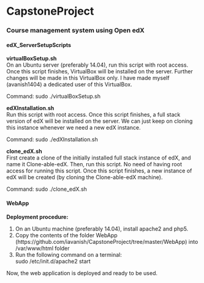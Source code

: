 # CapstoneProject
<h3>Course management system using Open edX</h3>


<h4>edX_ServerSetupScripts</h4>

<b>virtualBoxSetup.sh</b><br>
On an Ubuntu server (preferably 14.04), run this script with root access. Once this script finishes, VirtualBox will be installed on the server. Further changes will be made in this VirtualBox only. I have made myself (avanish1404) a dedicated user of this VirtualBox.

Command: sudo ./virtualBoxSetup.sh

<b>edXInstallation.sh</b><br>
Run this script with root access. Once this script finishes, a full stack version of edX will be installed on the server. We can just keep on cloning this instance whenever we need a new edX instance.

Command: sudo ./edXInstallation.sh

<b>clone_edX.sh</b><br>
First create a clone of the initially installed full stack instance of edX, and name it Clone-able-edX.
Then, run this script. No need of having root access for running this script. Once this script finishes, a new instance of edX will be created (by cloning the Clone-able-edX machine).

Command: sudo ./clone_edX.sh


<h4>WebApp</h4>

<b>Deployment procedure:</b>
<ol>
<li>On an Ubuntu machine (preferably 14.04), install apache2 and php5.</li>
<li>Copy the contents of the folder WebApp (https://github.com/iavanish/CapstoneProject/tree/master/WebApp) into /var/www/html folder</li>
<li>Run the following command on a terminal:<br>
    sudo /etc/init.d/apache2 start</li>
</ol>

Now, the  web application is deployed and ready to be used.
